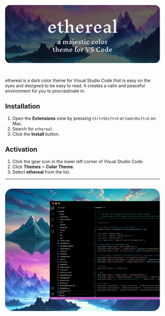 <div align="center">
    <img src="assets/ethereal-banner.png" align="center" alt="ethereal Color Theme Banner">
</div>

<br />
<br />

ethereal is a dark color theme for Visual Studio Code that is easy on the eyes and designed to be easy to read. It 
creates a calm and peaceful environment for you to procrastinate in. 

## Installation

1. Open the **Extensions** view by pressing `Ctrl+Shift+X` or `Cmd+Shift+X` on Mac.
2. Search for `ethereal`.
3. Click the **Install** button.

## Activation

1. Click the gear icon in the lower left corner of Visual Studio Code.
2. Click **Themes** > **Color Theme**.
3. Select **ethereal** from the list.

<hr />

<br />

<div align="center">
    <img src="assets/ethereal-preview.png" align="center" alt="ethereal Color Theme Preview">
</div>
